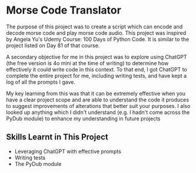 # Morse Code Translator

The purpose of this project was to create a script which can encode and decode morse code and play morse code audio. This project was inspired by Angela Yu's Udemy Course: 100 Days of Python Code. It is similar to the project listed on Day 81 of that course.

A secondary objective for me in this project was to explore using ChatGPT (the free version is 4o mini at the time of writing) to determine how effectively it could write code in this context. To that end, I got ChatGPT to complete the entire project for me, including writing tests, and have kept a log of all the prompts I gave. 

My key learning from this was that it can be extremely effective when you have a clear project scope and are able to understand the code it produces to suggest improvements of alterations that better suit your purposes. I also looked up anything which I didn't understand (e.g. I hadn't come across the PyDub module) to enhance my understanding in future projects

## Skills Learnt in This Project

- Leveraging ChatGPT with effective prompts
- Writing tests
- The PyDub module